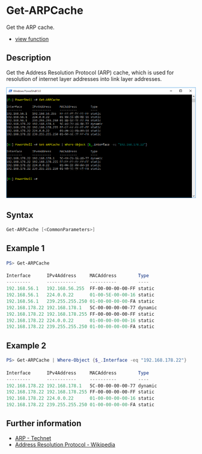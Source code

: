# Get-ARPCache

Get the ARP cache.

* [view function](https://github.com/BornToBeRoot/PowerShell/blob/master/Module/LazyAdmin/Functions/ARPCache/Get-ARPCache.ps1)

## Description

Get the Address Resolution Protocol (ARP) cache, which is used for resolution of internet layer addresses into link layer addresses.

![Screenshot](Images/Get-ARPCache.png?raw=true "Get-ARPCache")

## Syntax

```powershell
Get-ARPCache [<CommonParameters>]
```

## Example 1

```powershell
PS> Get-ARPCache

Interface      IPv4Address     MACAddress        Type
---------      -----------     ----------        ----
192.168.56.1   192.168.56.255  FF-00-00-00-00-FF static
192.168.56.1   224.0.0.22      01-00-5E-00-00-16 static
192.168.56.1   239.255.255.250 01-00-00-00-00-FA static
192.168.178.22 192.168.178.1   5C-00-00-00-00-77 dynamic
192.168.178.22 192.168.178.255 FF-00-00-00-00-FF static
192.168.178.22 224.0.0.22      01-00-00-00-00-16 static
192.168.178.22 239.255.255.250 01-00-00-00-00-FA static
```

## Example 2

```powershell
PS> Get-ARPCache | Where-Object {$_.Interface -eq "192.168.178.22"}

Interface      IPv4Address     MACAddress        Type
---------      -----------     ----------        ----
192.168.178.22 192.168.178.1   5C-00-00-00-00-77 dynamic
192.168.178.22 192.168.178.255 FF-00-00-00-00-FF static
192.168.178.22 224.0.0.22      01-00-00-00-00-16 static
192.168.178.22 239.255.255.250 01-00-00-00-00-FA static
```

## Further information

* [ARP - Technet](https://technet.microsoft.com/en-us/library/bb490864.aspx)
* [Address Resolution Protocol - Wikipedia](https://en.wikipedia.org/wiki/Address_Resolution_Protocol)